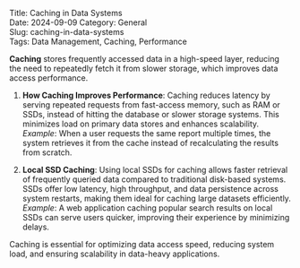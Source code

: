 Title: Caching in Data Systems  
Date: 2024-09-09 
Category: General  
Slug: caching-in-data-systems  
Tags: Data Management, Caching, Performance  

**Caching** stores frequently accessed data in a high-speed layer, reducing the need to repeatedly fetch it from slower storage, which improves data access performance.

1. **How Caching Improves Performance**: Caching reduces latency by serving repeated requests from fast-access memory, such as RAM or SSDs, instead of hitting the database or slower storage systems. This minimizes load on primary data stores and enhances scalability.  
    *Example*: When a user requests the same report multiple times, the system retrieves it from the cache instead of recalculating the results from scratch.

2. **Local SSD Caching**: Using local SSDs for caching allows faster retrieval of frequently queried data compared to traditional disk-based systems. SSDs offer low latency, high throughput, and data persistence across system restarts, making them ideal for caching large datasets efficiently.  
    *Example*: A web application caching popular search results on local SSDs can serve users quicker, improving their experience by minimizing delays.

Caching is essential for optimizing data access speed, reducing system load, and ensuring scalability in data-heavy applications.
